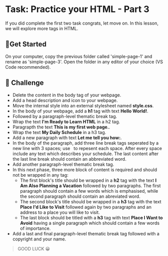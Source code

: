 # Task: Practice your HTML - Part 3

If you did complete the first two task congrats, let move on.
In this lesson, we will explore more tags in HTML.

## 📍Get Started

On your computer, copy the previous folder called 'simple-page-1' and rename as 'simple-page-3'. Open the folder in any editor of your choice (VS Code recommended).

## 🚀 Challenge

* Delete the content in the body tag of your webpage.
* Add a head description and icon to your webpage.
* Move the internal style into an external stylesheet named **style.css**.
* In the body of your webpage, add a **h1** tag with text **Hello World!**.
* Followed by a paragraph-level thematic break tag.
* Wrap the text **I'm Ready to Learn HTML** in a h2 tag.
* Paragrapth the text **This is my first web page.**.
* Wrap the text **My Daily Schedule** in a h3 tag.
* Add a new paragraph with text **Let me tell you how:**.
* In the body of the paragraph, add three line break tags seperated by a new line with 3 spaces; use **&nbsp;** to repesent each space. After every space include any text which describes your schedule. The last content after the last line break should contain an abbreviated word.
* Add another paragraph-level thematic break tag.
* In this next phase, three more block of content is required and should not be wrapped in any tag:
  - The first block's title should be wrapped in a **h2** tag with the text **I Am Also Planning a Vacation** followed by two paragraphs. The first paragraph should contain a few words which is emphasised, while the second paragraph should contain an abreviated word.
  - The second block's title should be wrapped in a **h3** tag with the text **Place I'd Like to Visit** followed again by two paragraphs and an address to a place you will like to visit.
  - The last block should be titled with a **h3** tag with text **Place I Want to Avoid** having a single paragraph which should contain a few words of importance.
* Add a last and final paragraph-level thematic break tag followed with a copyright and your name.

> GOOD LUCK 😀
